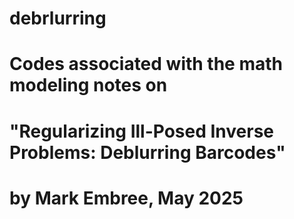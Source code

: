 # debrlurring

# Codes associated with the math modeling notes on
# "Regularizing Ill-Posed Inverse Problems: Deblurring Barcodes"
# by Mark Embree, May 2025

